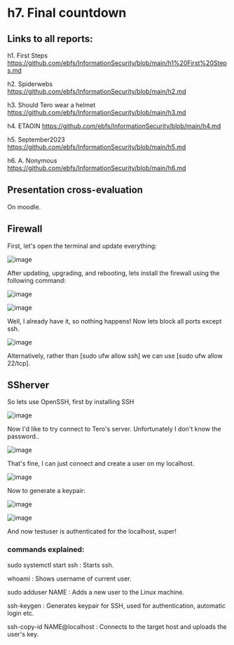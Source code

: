 # h7. Final countdown

## Links to all reports:

h1. First Steps https://github.com/ebfs/InformationSecurity/blob/main/h1%20First%20Steps.md

h2. Spiderwebs https://github.com/ebfs/InformationSecurity/blob/main/h2.md

h3. Should Tero wear a helmet https://github.com/ebfs/InformationSecurity/blob/main/h3.md

h4. ETAOIN https://github.com/ebfs/InformationSecurity/blob/main/h4.md

h5. September2023 https://github.com/ebfs/InformationSecurity/blob/main/h5.md

h6. A. Nonymous https://github.com/ebfs/InformationSecurity/blob/main/h6.md

## Presentation cross-evaluation

On moodle.

## Firewall

First, let's open the terminal and update everything:

![image](https://github.com/ebfs/InformationSecurity/assets/142781925/9048439a-a9af-44fc-8624-aca2eeb5d04f)

After updating, upgrading, and rebooting, lets install the firewall using the following command:

![image](https://github.com/ebfs/InformationSecurity/assets/142781925/bd55a72f-88be-47ae-99ca-c5f4c2cdeddc)

![image](https://github.com/ebfs/InformationSecurity/assets/142781925/68fb14a4-a6d2-46ce-a653-dbaf7bccc889)

Well, I already have it, so nothing happens! Now lets block all ports except ssh.

![image](https://github.com/ebfs/InformationSecurity/assets/142781925/b71acf8f-9579-4a53-bc18-0679a27199fe)

Alternatively, rather than [sudo ufw allow ssh] we can use [sudo ufw allow 22/tcp].

## SSherver

So lets use OpenSSH, first by installing SSH

![image](https://github.com/ebfs/InformationSecurity/assets/142781925/ac6622e9-101c-469a-bb32-45a7413e5583)

Now I'd like to try connect to Tero's server. Unfortunately I don't know the password..

![image](https://github.com/ebfs/InformationSecurity/assets/142781925/457aaa8b-5691-4f7f-8055-3850accd8857)

That's fine, I can just connect and create a user on my localhost.

![image](https://github.com/ebfs/InformationSecurity/assets/142781925/81049a0b-14c7-4ae9-b952-e3eecdace869)

Now to generate a keypair:

![image](https://github.com/ebfs/InformationSecurity/assets/142781925/91916cdb-aca0-41c9-bee1-bbb270fa9be0)

![image](https://github.com/ebfs/InformationSecurity/assets/142781925/04f8e7aa-7168-4d5f-9d83-2e33477433cd)

And now testuser is authenticated for the localhost, super!

### commands explained:

sudo systemctl start ssh    :    Starts ssh.

whoami                      :    Shows username of current user.

sudo adduser NAME           :    Adds a new user to the Linux machine.

ssh-keygen                  :    Generates keypair for SSH, used for authentication, automatic login etc.

ssh-copy-id NAME@localhost  :    Connects to the target host and uploads the user's key.
